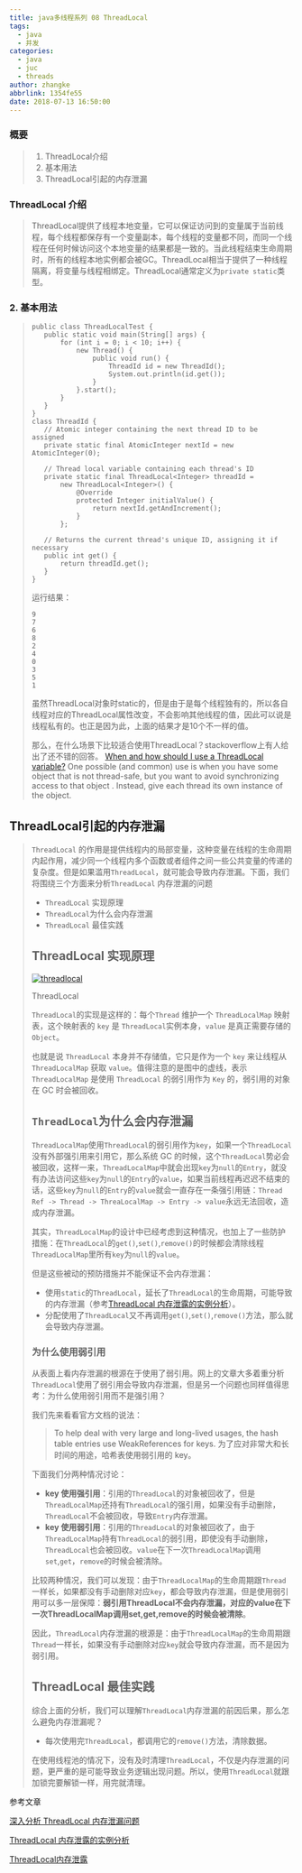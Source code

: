 ```yaml
---
title: java多线程系列 08 ThreadLocal
tags:
  - java
  - 并发
categories:
  - java
  - juc
  - threads
author: zhangke
abbrlink: 1354fe55
date: 2018-07-13 16:50:00
---
```

### 概要

>1. ThreadLocal介绍
>2. 基本用法
>3. ThreadLocal引起的内存泄漏

### ThreadLocal 介绍

>ThreadLocal提供了线程本地变量，它可以保证访问到的变量属于当前线程，每个线程都保存有一个变量副本，每个线程的变量都不同，而同一个线程在任何时候访问这个本地变量的结果都是一致的。当此线程结束生命周期时，所有的线程本地实例都会被GC。ThreadLocal相当于提供了一种线程隔离，将变量与线程相绑定。ThreadLocal通常定义为`private static`类型。
<!-- more -->
### 2. 基本用法

>```
>public class ThreadLocalTest {
>    public static void main(String[] args) {
>        for (int i = 0; i < 10; i++) {
>            new Thread() {
>                public void run() {
>                    ThreadId id = new ThreadId();
>                    System.out.println(id.get());
>                }
>            }.start();
>        }
>    }
>}
>class ThreadId {
>    // Atomic integer containing the next thread ID to be assigned
>    private static final AtomicInteger nextId = new AtomicInteger(0);
>
>    // Thread local variable containing each thread's ID
>    private static final ThreadLocal<Integer> threadId =
>        new ThreadLocal<Integer>() {
>            @Override
>            protected Integer initialValue() {
>                return nextId.getAndIncrement();
>            }
>        };
>
>    // Returns the current thread's unique ID, assigning it if necessary
>    public int get() {
>        return threadId.get();
>    }
>}
>```
>
>运行结果：
>
>```
>9
>7
>6
>8
>2
>4
>0
>3
>5
>1
>```
>
>虽然ThreadLocal对象时static的，但是由于是每个线程独有的，所以各自线程对应的ThreadLocal属性改变，不会影响其他线程的值，因此可以说是线程私有的。也正是因为此，上面的结果才是10个不一样的值。
>
>那么，在什么场景下比较适合使用ThreadLocal？stackoverflow上有人给出了还不错的回答。
> [When and how should I use a ThreadLocal variable?](https://link.jianshu.com?t=http://stackoverflow.com/questions/817856/when-and-how-should-i-use-a-threadlocal-variable)
> One possible (and common) use is when you have some object that is not thread-safe, but you want to avoid synchronizing access to that object . Instead, give each thread its own instance of the object. 
>
>

## ThreadLocal引起的内存泄漏

> `ThreadLocal` 的作用是提供线程内的局部变量，这种变量在线程的生命周期内起作用，减少同一个线程内多个函数或者组件之间一些公共变量的传递的复杂度。但是如果滥用`ThreadLocal`，就可能会导致内存泄漏。下面，我们将围绕三个方面来分析`ThreadLocal` 内存泄漏的问题
>
> - `ThreadLocal` 实现原理
> - `ThreadLocal`为什么会内存泄漏
> - `ThreadLocal` 最佳实践
>
> ## ThreadLocal 实现原理
>
> [![threadlocal](http://incdn1.b0.upaiyun.com/2016/10/2fdbd552107780c5ae5f98126b38d5a4.png)](http://www.importnew.com/?attachment_id=22042)
>
> ThreadLocal
>
> `ThreadLocal`的实现是这样的：每个`Thread` 维护一个 `ThreadLocalMap` 映射表，这个映射表的 `key` 是 `ThreadLocal`实例本身，`value` 是真正需要存储的 `Object`。
>
> 也就是说 `ThreadLocal` 本身并不存储值，它只是作为一个 `key` 来让线程从 `ThreadLocalMap` 获取 `value`。值得注意的是图中的虚线，表示 `ThreadLocalMap` 是使用 `ThreadLocal` 的弱引用作为 `Key` 的，弱引用的对象在 GC 时会被回收。
>
> ## `ThreadLocal`为什么会内存泄漏
>
> `ThreadLocalMap`使用`ThreadLocal`的弱引用作为`key`，如果一个`ThreadLocal`没有外部强引用来引用它，那么系统 GC 的时候，这个`ThreadLocal`势必会被回收，这样一来，`ThreadLocalMap`中就会出现`key`为`null`的`Entry`，就没有办法访问这些`key`为`null`的`Entry`的`value`，如果当前线程再迟迟不结束的话，这些`key`为`null`的`Entry`的`value`就会一直存在一条强引用链：`Thread Ref -> Thread -> ThreaLocalMap -> Entry -> value`永远无法回收，造成内存泄漏。
>
> 其实，`ThreadLocalMap`的设计中已经考虑到这种情况，也加上了一些防护措施：在`ThreadLocal`的`get()`,`set()`,`remove()`的时候都会清除线程`ThreadLocalMap`里所有`key`为`null`的`value`。
>
> 但是这些被动的预防措施并不能保证不会内存泄漏：
>
> - 使用`static`的`ThreadLocal`，延长了`ThreadLocal`的生命周期，可能导致的内存泄漏（参考[ThreadLocal 内存泄露的实例分析](http://blog.xiaohansong.com/2016/08/09/ThreadLocal-leak-analyze/)）。
> - 分配使用了`ThreadLocal`又不再调用`get()`,`set()`,`remove()`方法，那么就会导致内存泄漏。
>
> ### 为什么使用弱引用
>
> 从表面上看内存泄漏的根源在于使用了弱引用。网上的文章大多着重分析`ThreadLocal`使用了弱引用会导致内存泄漏，但是另一个问题也同样值得思考：为什么使用弱引用而不是强引用？
>
> 我们先来看看官方文档的说法：
>
> > To help deal with very large and long-lived usages, the hash table entries use WeakReferences for keys.
> > 为了应对非常大和长时间的用途，哈希表使用弱引用的 key。
>
> 下面我们分两种情况讨论：
>
> - **key 使用强引用**：引用的`ThreadLocal`的对象被回收了，但是`ThreadLocalMap`还持有`ThreadLocal`的强引用，如果没有手动删除，`ThreadLocal`不会被回收，导致`Entry`内存泄漏。
> - **key 使用弱引用**：引用的`ThreadLocal`的对象被回收了，由于`ThreadLocalMap`持有`ThreadLocal`的弱引用，即使没有手动删除，`ThreadLocal`也会被回收。`value`在下一次`ThreadLocalMap`调用`set`,`get`，`remove`的时候会被清除。
>
> 比较两种情况，我们可以发现：由于`ThreadLocalMap`的生命周期跟`Thread`一样长，如果都没有手动删除对应`key`，都会导致内存泄漏，但是使用弱引用可以多一层保障：**弱引用ThreadLocal不会内存泄漏，对应的value在下一次ThreadLocalMap调用set,get,remove的时候会被清除**。
>
> 因此，`ThreadLocal`内存泄漏的根源是：由于`ThreadLocalMap`的生命周期跟`Thread`一样长，如果没有手动删除对应`key`就会导致内存泄漏，而不是因为弱引用。
>
> ## ThreadLocal 最佳实践
>
> 综合上面的分析，我们可以理解`ThreadLocal`内存泄漏的前因后果，那么怎么避免内存泄漏呢？
>
> - 每次使用完`ThreadLocal`，都调用它的`remove()`方法，清除数据。
>
> 在使用线程池的情况下，没有及时清理`ThreadLocal`，不仅是内存泄漏的问题，更严重的是可能导致业务逻辑出现问题。所以，使用`ThreadLocal`就跟加锁完要解锁一样，用完就清理。

参考文章

[深入分析 ThreadLocal 内存泄漏问题](http://www.importnew.com/22039.html)

[ThreadLocal 内存泄露的实例分析](http://www.importnew.com/22046.html)

[ThreadLocal内存泄露](http://www.importnew.com/22480.html)